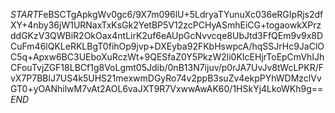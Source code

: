 $START$FeBSCTgApkgWv0gc6/9X7m096lU+5LdryaTYunuXc036eRGIpRjs2dfXY+4nby36jW1URNaxTxKsGk2YetBP5V12zcPCHyASmhEiCG+togaowkXPrzddGKzV3QWBiR2OkOax4ntLirK2uf6eAUpGcNvvcqe8UbJtd3FfQEm9v9x8DCuFm46lQKLeRKLBgT0fihOp9jvp+DXEyba92FKbHswpcA/hqSSJrHc9JaClOC5q+Apxw6BC3UEboXuRczWt+9QESfaZ0Y5PkzW2li0KIcEHjrToEpCmVhIJhCFouTvjZGF18LBCf1g8VoLgmt05Jdib/0nB13N7ijuv/p0rJA7UvJv8tWcLPKR/FvX7P7BBlJ7US4k5UHS21mexwmDGyRo74v2ppB3suZv4ekpPYhWDMzclVvGT0+yOANhilwM7vAt2AOL6vaJXT9R7VxwwAwAK60/1HSkYj4LkoWKh9g==$END$